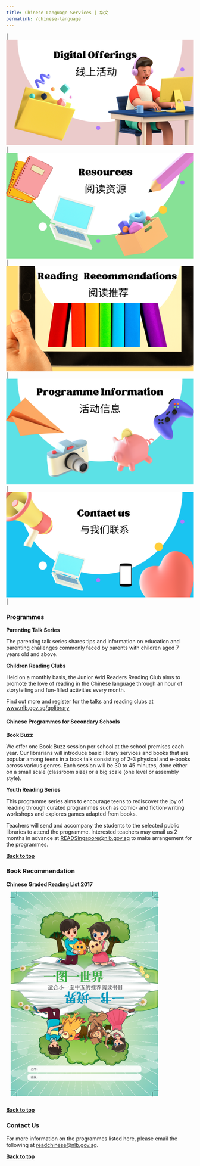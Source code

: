 ```yaml
---
title: Chinese Language Services | 华文
permalink: /chinese-language
---
```

| ![Alt text for image on Isomer site](/images/mother-tongue-services/Digital%20Offerings_Chinese.png) | ![Alt text for image on Isomer site](/images/mother-tongue-services/Resources_Chinese.png) | ![Alt text for image on Isomer site](/images/mother-tongue-services/Reading%20Recommendations_Chinese.png) |
![Alt text for image on Isomer site](/images/mother-tongue-services/Programme%20Information_Chinese.png) | ![Alt text for image on Isomer site](/images/mother-tongue-services/Contact%20Us_Chinese%20.png) |



### Programmes

**Parenting Talk Series**

The parenting talk series shares tips and information on education and parenting challenges commonly faced by parents with children aged 7 years old and above.

**Children Reading Clubs**

Held on a monthly basis, the Junior Avid Readers Reading Club aims to promote the love of reading in the Chinese language through an hour of storytelling and fun-filled activities every month.

Find out more and register for the talks and reading clubs at www.nlb.gov.sg/golibrary

#### Chinese Programmes for Secondary Schools

**Book Buzz**

We offer one Book Buzz session per school at the school premises each year. Our librarians will introduce basic library services and books that are popular among teens in a book talk consisting of 2-3 physical and e-books across various genres. Each session will be 30 to 45 minutes, done either on a small scale (classroom size) or a big scale (one level or assembly style).

**Youth Reading Series**

This programme series aims to encourage teens to rediscover the joy of reading through curated programmes such as comic- and fiction-writing workshops and explores games adapted from books.

Teachers will send and accompany the students to the selected public libraries to attend the programme. Interested teachers may email us 2 months in advance at READSingapore@nlb.gov.sg to make arrangement for the programmes.

<b><a href="#top">Back to top</a></b>

### Book Recommendation
<div class="wrapper" style="width: 100%;">
<div class="container" style="display: flex; margin: auto; align-content: flex-start; width: inherit; flex-wrap: wrap">  
<div class="image-container" style="margin: auto;">
	<b>Chinese Graded Reading List 2017</b><a href="/images/recommendationsprimary/NLB-Chinese-Graded-Reading-%20List-FA-with-%20cropmarks.PDF"><img src="/images/recommendationsprimary/NLB-Chinese-Graded-Reading-List-cover.png" style="max-width: 25rem; padding: 10px; margin: auto;"></a>
	</div>
	</div>
	</div>

<b><a href="#top">Back to top</a></b>	
	
### Contact Us
For more information on the programmes listed here, please email the following at readchinese@nlb.gov.sg.

<b><a href="#top">Back to top</a></b>